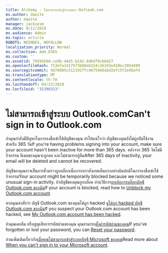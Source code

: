 ```yaml
---
title: Alchemy - ไม่สามารถเข้าสู่ระบบของ Outlook.com
ms.author: daeite
author: daeite
manager: jackiesm
ms.date: 4/11/2018
ms.audience: Admin
ms.topic: article
ROBOTS: NOINDEX, NOFOLLOW
localization_priority: Normal
ms.collection: Adm_O365
ms.custom: ''
ms.assetid: 79595b9d-ce9b-44e5-b142-8d6df9cbb427
ms.openlocfilehash: 713efa1d175f3b68eb324c16193e418ec2054499
ms.sourcegitcommit: 9d78905c512192ffc4675468abd2efc5f2e4baf4
ms.translationtype: MT
ms.contentlocale: th-TH
ms.lasthandoff: 04/23/2019
ms.locfileid: "32398323"
---
```

# <a name="cant-sign-in-to-outlookcom"></a><span data-ttu-id="3a9c4-102">ไม่สามารถเข้าสู่ระบบ Outlook.com</span><span class="sxs-lookup"><span data-stu-id="3a9c4-102">Can't sign in to Outlook.com</span></span>

<span data-ttu-id="3a9c4-103">ถ้าคุณกำลังมีปัญหาในการลงชื่อเข้าใช้บัญชีของคุณ ทำให้แน่ใจว่า บัญชีของคุณยังไม่ถูกปิดใช้งานสำหรับ 365 วัน</span><span class="sxs-lookup"><span data-stu-id="3a9c4-103">If you're having problems signing into your account, make sure your account hasn't been inactive for more than 365 days.</span></span> <span data-ttu-id="3a9c4-104">หลังจาก 365 วันไม่มีกิจกรรม อีเมลของคุณจะถูกลบ และไม่สามารถกู้คืน</span><span class="sxs-lookup"><span data-stu-id="3a9c4-104">After 365 days of inactivity, your email will be deleted and cannot be recovered.</span></span>
  
<span data-ttu-id="3a9c4-105">บัญชีของคุณอาจเป็นการชั่วคราวถูกบล็อกเนื่องจากเราสังเกตเห็นบางอย่างผิดปกติในการลงชื่อเข้าใช้กิจกรรม</span><span class="sxs-lookup"><span data-stu-id="3a9c4-105">Your account might be temporarily blocked because we noticed some unusual sign-in activity.</span></span> <span data-ttu-id="3a9c4-106">ถ้าบัญชีของคุณถูกบล็อค อ่านวิธีการ[ยกเลิกการบล็อกบัญชี Outlook.com ของฉัน](https://support.office.com/article/f4ad2701-d166-4d8b-8a6a-9af2a1f8a4c4.aspx)</span><span class="sxs-lookup"><span data-stu-id="3a9c4-106">If your account is blocked, read how to [Unblock my Outlook.com account](https://support.office.com/article/f4ad2701-d166-4d8b-8a6a-9af2a1f8a4c4.aspx).</span></span> 
  
<span data-ttu-id="3a9c4-107">หากคุณสงสัยว่า บัญชี Outlook.com ของคุณได้ถูก hacked ดู[ได้ถูก hacked บัญชี Outlook.com ของฉัน](https://support.office.com/article/35993ac5-ac2f-494e-aacb-5232dda453d8.aspx)</span><span class="sxs-lookup"><span data-stu-id="3a9c4-107">If you suspect your Outlook.com account has been hacked, see [My Outlook.com account has been hacked](https://support.office.com/article/35993ac5-ac2f-494e-aacb-5232dda453d8.aspx).</span></span>
  
<span data-ttu-id="3a9c4-108">ถ้าคุณเคยลืม หรือสูญเสียการรหัสผ่านของคุณ คุณสามารถ[ตั้งค่ารหัสผ่านของคุณ](https://go.microsoft.com/fwlink/p/?LinkID=242804)</span><span class="sxs-lookup"><span data-stu-id="3a9c4-108">If you've forgotten or lost your password, you can [Reset your password](https://go.microsoft.com/fwlink/p/?LinkID=242804).</span></span>
  
<span data-ttu-id="3a9c4-109">อ่านเพิ่มเติมเกี่ยวกับ[เมื่อคุณไม่สามารถเข้าสู่ระบบบัญชี Microsoft ของคุณ](https://go.microsoft.com/fwlink/p/?linkid=837479)</span><span class="sxs-lookup"><span data-stu-id="3a9c4-109">Read more about [When you can't sign in to your Microsoft account](https://go.microsoft.com/fwlink/p/?linkid=837479).</span></span>
  

